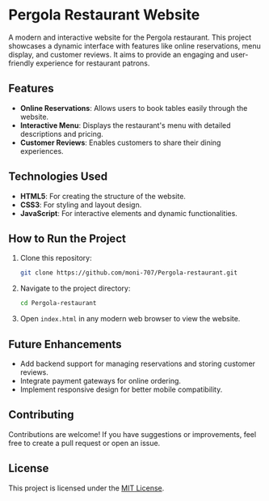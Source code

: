# Pergola Restaurant Website

A modern and interactive website for the Pergola restaurant. This project showcases a dynamic interface with features like online reservations, menu display, and customer reviews. It aims to provide an engaging and user-friendly experience for restaurant patrons.

## Features
- **Online Reservations**: Allows users to book tables easily through the website.
- **Interactive Menu**: Displays the restaurant's menu with detailed descriptions and pricing.
- **Customer Reviews**: Enables customers to share their dining experiences.

## Technologies Used
- **HTML5**: For creating the structure of the website.
- **CSS3**: For styling and layout design.
- **JavaScript**: For interactive elements and dynamic functionalities.

## How to Run the Project
1. Clone this repository:
   ```bash
   git clone https://github.com/moni-707/Pergola-restaurant.git
   ```
2. Navigate to the project directory:
   ```bash
   cd Pergola-restaurant
   ```
3. Open `index.html` in any modern web browser to view the website.

## Future Enhancements
- Add backend support for managing reservations and storing customer reviews.
- Integrate payment gateways for online ordering.
- Implement responsive design for better mobile compatibility.

## Contributing
Contributions are welcome! If you have suggestions or improvements, feel free to create a pull request or open an issue.

## License
This project is licensed under the [MIT License](LICENSE).
